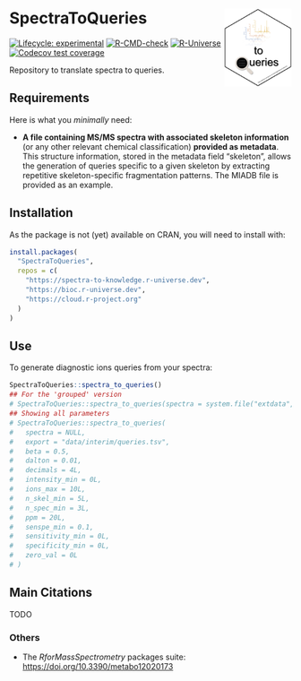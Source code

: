 
<!-- README.md is generated from README.Rmd. Please edit that file -->

# SpectraToQueries <img src='https://raw.githubusercontent.com/spectra-to-knowledge/SpectraToQueries/main/man/figures/logo.svg' align="right" height="139" />

<!-- badges: start -->

[![Lifecycle:
experimental](https://img.shields.io/badge/lifecycle-experimental-orange.svg)](https://lifecycle.r-lib.org/articles/stages.html#experimental)
[![R-CMD-check](https://github.com/spectra-to-knowledge/SpectraToQueries/actions/workflows/R-CMD-check.yaml/badge.svg)](https://github.com/spectra-to-knowledge/SpectraToQueries/actions/workflows/R-CMD-check.yaml)
[![R-Universe](https://spectra-to-knowledge.r-universe.dev/badges/SpectraToQueries)](https://spectra-to-knowledge.r-universe.dev/SpectraToQueries)
[![Codecov test
coverage](https://codecov.io/gh/spectra-to-knowledge/SpectraToQueries/graph/badge.svg)](https://app.codecov.io/gh/spectra-to-knowledge/SpectraToQueries)
<!-- badges: end -->

Repository to translate spectra to queries.

## Requirements

Here is what you *minimally* need:

- **A file containing MS/MS spectra with associated skeleton
  information** (or any other relevant chemical classification)
  **provided as metadata**. This structure information, stored in the
  metadata field “skeleton”, allows the generation of queries specific
  to a given skeleton by extracting repetitive skeleton-specific
  fragmentation patterns. The MIADB file is provided as an example.

## Installation

As the package is not (yet) available on CRAN, you will need to install
with:

``` r
install.packages(
  "SpectraToQueries",
  repos = c(
    "https://spectra-to-knowledge.r-universe.dev",
    "https://bioc.r-universe.dev",
    "https://cloud.r-project.org"
  )
)
```

## Use

To generate diagnostic ions queries from your spectra:

``` r
SpectraToQueries::spectra_to_queries()
## For the 'grouped' version
# SpectraToQueries::spectra_to_queries(spectra = system.file("extdata", "spectra_grouped.rds", package = "SpectraToQueries"), export = "data/interim/queries-grouped.tsv")
## Showing all parameters
# SpectraToQueries::spectra_to_queries(
#   spectra = NULL,
#   export = "data/interim/queries.tsv",
#   beta = 0.5,
#   dalton = 0.01,
#   decimals = 4L,
#   intensity_min = 0L,
#   ions_max = 10L,
#   n_skel_min = 5L,
#   n_spec_min = 3L,
#   ppm = 20L,
#   senspe_min = 0.1,
#   sensitivity_min = 0L,
#   specificity_min = 0L,
#   zero_val = 0L
# )
```

## Main Citations

TODO

### Others

- The *RforMassSpectrometry* packages suite:
  <https://doi.org/10.3390/metabo12020173>
